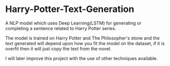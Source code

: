 # Harry-Potter-Text-Generation

A NLP model which uses Deep Learning(LSTM) for generating or completing a sentence related to Harry Potter series.

The model is trained on Harry Potter and The Philosopher's stone and the text generated will depend upon how you fit the model on the dataset, if it is overfit then it will just copy the text from the novel.

I will later improve this project with the use of other techniques available.
